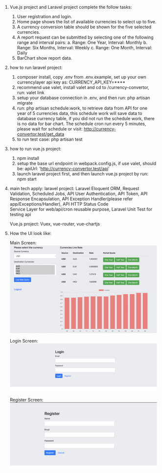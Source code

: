 1. Vue.js project and Laravel project complete the follow tasks:

    1. User registration and login.
    2. Home page shows the list of available currencies to select up to five.
    3. A currency conversion table should be shown for the five selected currencies.
    4. A report request can be submitted by selecting one of the following range and
        interval pairs:
        a. Range: One Year, Interval: Monthly
        b. Range: Six Months, Interval: Weekly
        c. Range: One Month, Interval: Daily
    5. BarChart show report data.
    
2. how to run laravel project:
    
    1.  composer install, copy .env from .env.example, set up your own currencylayer api key as: CURRENCY_API_KEY=****
    2.  recommend use valet, install valet and  cd to /currency-convertor, run: valet link
    2.  setup your database connection in .env, and then run: php artisan migrate
    3.  run: php artisan schedule:work, to retrieve data from API for one year of 5 currencies data, 
        this schedule work will save data to database currency table, if you did not run the schedule work, 
        there is no data for bar chart. The schedule cron run every 5 minutes, please wait for schedule or visit: http://currency-convertor.test/get_data
    4.  to run test case: php artisan test 
        
3. how to run vue.js project:
    1. npm install
    2. setup the base url endpoint in webpack.config.js, if use valet, should be: apiUrl: 'http://currency-convertor.test/api'
    3. launch laravel project first, and then launch vue.js project by run: npm start
    
4. main tech apply: 
   laravel project: Laravel Eloquent ORM, Request Validation, Scheduled Jobs, 
                    API User Authentication, API Token, API Response Encapsulation, 
                    API Exception Handler(please refer app/Exceptions/Handler), API HTTP Status Code  
                    Service Layer for web/api/cron reusable purpose,
                    Laravel Unit Test for testing  api
                    
   Vue.js project:  Vuex, vue-router, vue-chartjs
   
5. How the UI look like: 
   
   Main Screen:
   <img src="https://github.com/lypk21/vue-currency/blob/master/home.png" width="600">
   
   Login Screen:                 
   <img src="https://github.com/lypk21/vue-currency/blob/master/login.png" width="600"> 
   
   Register Screen:                 
   <img src="https://github.com/lypk21/vue-currency/blob/master/register.png" width="600">                 
